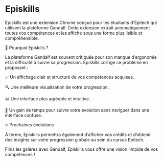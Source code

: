 # Episkills

Episkills est une extension Chrome conçue pour les étudiants d'Epitech qui utilisent la plateforme Gandalf. Cette extension extrait automatiquement toutes vos compétences et les affiche sous une forme plus lisible et compréhensible.

🚀 Pourquoi Episkills ?

La plateforme Gandalf est souvent critiquée pour son manque d’ergonomie et la difficulté à suivre sa progression. Episkills corrige ce problème en proposant :

✅ Un affichage clair et structuré de vos compétences acquises.

🔍 Une meilleure visualisation de votre progression.

📊 Une interface plus agréable et intuitive.

🎯 Un gain de temps pour suivre votre évolution sans naviguer dans une interface confuse.

🔥 Prochaines évolutions

À terme, Episkills permettra également d’afficher vos crédits et d’obtenir des insights sur votre progression globale au sein du cursus Epitech.

Finis les galères avec Gandalf, Episkills vous offre une vision limpide de vos compétences !
